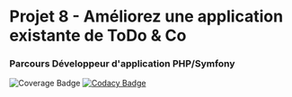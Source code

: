 # Projet 8 - Améliorez une application existante de ToDo & Co

### Parcours Développeur d'application PHP/Symfony
![Coverage Badge](https://img.shields.io/badge/Coverage-82.52%25-brightgreen)
[![Codacy Badge](https://app.codacy.com/project/badge/Grade/67f96301775a4c4886990e2817dec8cc)](https://app.codacy.com/gh/nicolascastagna/ToDo-Co/dashboard?utm_source=gh&utm_medium=referral&utm_content=&utm_campaign=Badge_grade)
